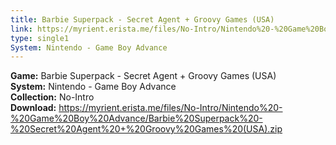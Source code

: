 ```yaml
---
title: Barbie Superpack - Secret Agent + Groovy Games (USA)
link: https://myrient.erista.me/files/No-Intro/Nintendo%20-%20Game%20Boy%20Advance/Barbie%20Superpack%20-%20Secret%20Agent%20+%20Groovy%20Games%20(USA).zip
type: single1
System: Nintendo - Game Boy Advance
---
```

<b>Game:</b> Barbie Superpack - Secret Agent + Groovy Games (USA)<br>
<b>System:</b> Nintendo - Game Boy Advance<br>
<b>Collection:</b> No-Intro<br>
<b>Download:</b> https://myrient.erista.me/files/No-Intro/Nintendo%20-%20Game%20Boy%20Advance/Barbie%20Superpack%20-%20Secret%20Agent%20+%20Groovy%20Games%20(USA).zip